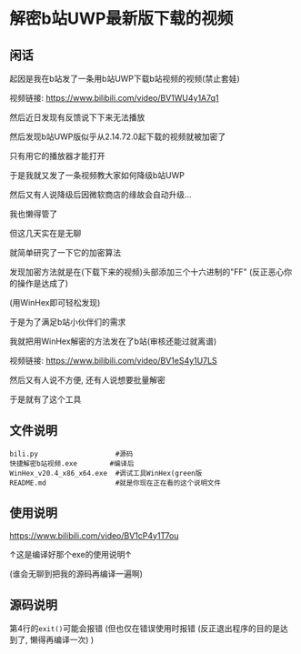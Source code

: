 # 解密b站UWP最新版下载的视频  

## 闲话  

起因是我在b站发了一条用b站UWP下载b站视频的视频(禁止套娃)  

视频链接: https://www.bilibili.com/video/BV1WU4y1A7q1  

然后近日发现有反馈说下下来无法播放  

然后发现b站UWP版似乎从2.14.72.0起下载的视频就被加密了  

只有用它的播放器才能打开  

于是我就又发了一条视频教大家如何降级b站UWP  

然后又有人说降级后因微软商店的缘故会自动升级... 

我也懒得管了  

但这几天实在是无聊

就简单研究了一下它的加密算法  

发现加密方法就是在(下载下来的视频)头部添加三个十六进制的"FF" (反正恶心你的操作是达成了)  

(用WinHex即可轻松发现)  

于是为了满足b站小伙伴们的需求  

我就把用WinHex解密的方法发在了b站(审核还能过就离谱)  

视频链接: https://www.bilibili.com/video/BV1eS4y1U7LS  

然后又有人说不方便, 还有人说想要批量解密  

于是就有了这个工具  

## 文件说明  

```
bili.py                   #源码
快捷解密b站视频.exe        #编译后
WinHex_v20.4_x86_x64.exe  #调试工具WinHex(green版
README.md                 #就是你现在正在看的这个说明文件
```

## 使用说明  

https://www.bilibili.com/video/BV1cP4y1T7ou  

↑这是编译好那个exe的使用说明↑  

(谁会无聊到把我的源码再编译一遍啊)  

## 源码说明  

第4行的```exit()```可能会报错 (但也仅在错误使用时报错 (反正退出程序的目的是达到了, 懒得再编译一次) )  

